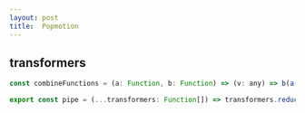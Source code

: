 ```yaml
---
layout: post
title:  Popmotion
---
```



## transformers

~~~javascript
const combineFunctions = (a: Function, b: Function) => (v: any) => b(a(v));

export const pipe = (...transformers: Function[]) => transformers.reduce(combineFunctions);
~~~
